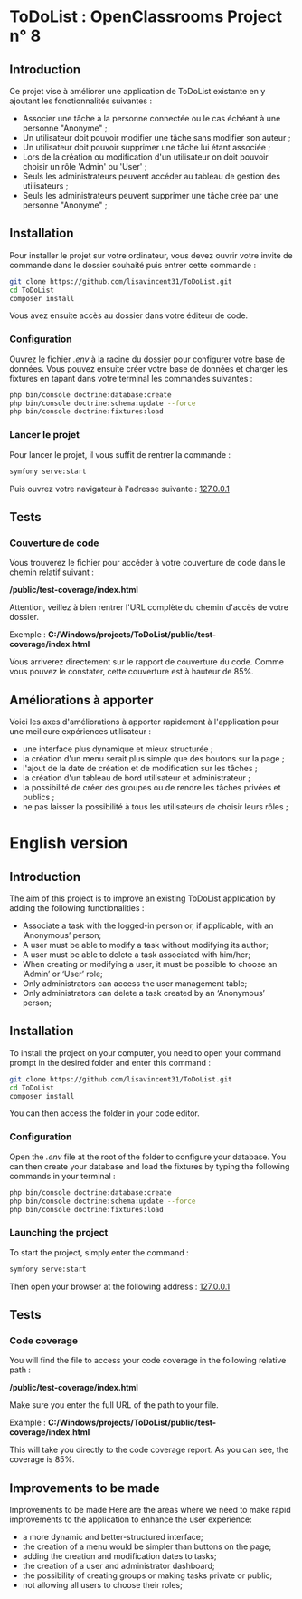 # ToDoList : OpenClassrooms Project n° 8

## Introduction

Ce projet vise à améliorer une application de ToDoList existante en y ajoutant les fonctionnalités suivantes :

- Associer une tâche à la personne connectée ou le cas échéant à une personne "Anonyme" ;
- Un utilisateur doit pouvoir modifier une tâche sans modifier son auteur ;
- Un utilisateur doit pouvoir supprimer une tâche lui étant associée ;
- Lors de la création ou modification d'un utilisateur on doit pouvoir choisir un rôle 'Admin' ou 'User' ;
- Seuls les administrateurs peuvent accéder au tableau de gestion des utilisateurs ;
- Seuls les administrateurs peuvent supprimer une tâche crée par une personne "Anonyme" ;

## Installation

Pour installer le projet sur votre ordinateur, vous devez ouvrir votre invite de commande dans le dossier souhaité puis entrer cette commande :

```bash
git clone https://github.com/lisavincent31/ToDoList.git
cd ToDoList
composer install
```

Vous avez ensuite accès au dossier dans votre éditeur de code.

### Configuration

Ouvrez le fichier *.env* à la racine du dossier pour configurer votre base de données.
Vous pouvez ensuite créer votre base de données et charger les fixtures en tapant dans votre terminal les commandes suivantes : 

```bash
php bin/console doctrine:database:create
php bin/console doctrine:schema:update --force
php bin/console doctrine:fixtures:load
```

### Lancer le projet

Pour lancer le projet, il vous suffit de rentrer la commande : 

```bash
symfony serve:start
```

Puis ouvrez votre navigateur à l'adresse suivante : [127.0.0.1](http://127.0.0.1:8000/)

## Tests

### Couverture de code

Vous trouverez le fichier pour accéder à votre couverture de code dans le chemin relatif suivant : 

**/public/test-coverage/index.html**

Attention, veillez à bien rentrer l'URL complète du chemin d'accès de votre dossier.

Exemple : **C:/Windows/projects/ToDoList/public/test-coverage/index.html**

Vous arriverez directement sur le rapport de couverture du code. Comme vous pouvez le constater, cette couverture est à hauteur de 85%.

## Améliorations à apporter

Voici les axes d'améliorations à apporter rapidement à l'application pour une meilleure expériences utilisateur : 

- une interface plus dynamique et mieux structurée ;
- la création d'un menu serait plus simple que des boutons sur la page ;
- l'ajout de la date de création et de modification sur les tâches ;
- la création d'un tableau de bord utilisateur et administrateur ;
- la possibilité de créer des groupes ou de rendre les tâches privées et publics ;
- ne pas laisser la possibilité à tous les utilisateurs de choisir leurs rôles ;

# English version

## Introduction

The aim of this project is to improve an existing ToDoList application by adding the following functionalities :

- Associate a task with the logged-in person or, if applicable, with an ‘Anonymous’ person;
- A user must be able to modify a task without modifying its author;
- A user must be able to delete a task associated with him/her;
- When creating or modifying a user, it must be possible to choose an ‘Admin’ or ‘User’ role;
- Only administrators can access the user management table;
- Only administrators can delete a task created by an ‘Anonymous’ person;

## Installation

To install the project on your computer, you need to open your command prompt in the desired folder and enter this command :

```bash
git clone https://github.com/lisavincent31/ToDoList.git
cd ToDoList
composer install
```

You can then access the folder in your code editor.

### Configuration

Open the *.env* file at the root of the folder to configure your database. You can then create your database and load the fixtures by typing the following commands in your terminal :

```bash
php bin/console doctrine:database:create
php bin/console doctrine:schema:update --force
php bin/console doctrine:fixtures:load
```

### Launching the project

To start the project, simply enter the command : 

```bash
symfony serve:start
```

Then open your browser at the following address : [127.0.0.1](http://127.0.0.1:8000/)

## Tests

### Code coverage

You will find the file to access your code coverage in the following relative path : 

**/public/test-coverage/index.html**

Make sure you enter the full URL of the path to your file.

Example : **C:/Windows/projects/ToDoList/public/test-coverage/index.html**

This will take you directly to the code coverage report. As you can see, the coverage is 85%.

## Improvements to be made

Improvements to be made
Here are the areas where we need to make rapid improvements to the application to enhance the user experience:

- a more dynamic and better-structured interface;
- the creation of a menu would be simpler than buttons on the page;
- adding the creation and modification dates to tasks;
- the creation of a user and administrator dashboard;
- the possibility of creating groups or making tasks private or public;
- not allowing all users to choose their roles;